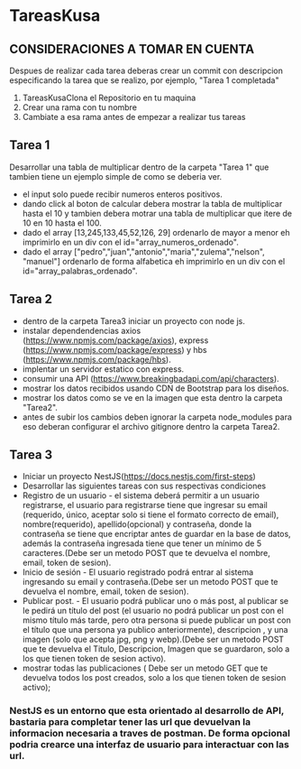 # TareasKusa

## CONSIDERACIONES A TOMAR EN CUENTA

Despues de realizar cada tarea deberas crear un commit con descripcion especificando la tarea que se realizo, por ejemplo, "Tarea 1 completada"

1. TareasKusaClona el Repositorio en tu maquina
2. Crear una rama con tu nombre
3. Cambiate a esa rama antes de empezar a realizar tus tareas

## Tarea 1

Desarrollar una tabla de multiplicar dentro de la carpeta "Tarea 1" que tambien tiene un ejemplo simple de como se deberia ver.

- el input solo puede recibir numeros enteros positivos.
- dando click al boton de calcular debera mostrar la tabla de multiplicar hasta el 10 y tambien debera motrar una tabla de multiplicar que itere de 10 en 10 hasta el 100.
- dado el array [13,245,133,45,52,126, 29] ordenarlo de mayor a menor eh imprimirlo en un div con el id="array_numeros_ordenado".
- dado el array ["pedro","juan","antonio","maria","zulema","nelson", "manuel"] ordenarlo de forma alfabetica eh imprimirlo en un div con el id="array_palabras_ordenado".

## Tarea 2

- dentro de la carpeta Tarea3 iniciar un proyecto con node js.
- instalar dependendencias axios (https://www.npmjs.com/package/axios), express (https://www.npmjs.com/package/express) y hbs (https://www.npmjs.com/package/hbs).
- implentar un servidor estatico con express.
- consumir una API (https://www.breakingbadapi.com/api/characters).
- mostrar los datos recibidos usando CDN de Bootstrap para los diseños.
- mostrar los datos como se ve en la imagen que esta dentro la carpeta "Tarea2".
- antes de subir los cambios deben ignorar la carpeta node_modules para eso deberan configurar el archivo gitignore dentro la carpeta Tarea2.

## Tarea 3

- Iniciar un proyecto NestJS(https://docs.nestjs.com/first-steps)
- Desarrollar las siguientes tareas con sus respectivas condiciones
- Registro de un usuario - el sistema deberá permitir a un usuario registrarse, el usuario para registrarse tiene que ingresar su email (requerido, único, aceptar solo si tiene el formato correcto de email), nombre(requerido), apellido(opcional) y contraseña, donde la contraseña se tiene que encriptar antes de guardar en la base de datos, además la contraseña ingresada tiene que tener un mínimo de 5 caracteres.(Debe ser un metodo POST que te devuelva el nombre, email, token de sesion).
- Inicio de sesión - El usuario registrado podrá entrar al sistema ingresando su email y contraseña.(Debe ser un metodo POST que te devuelva el nombre, email, token de sesion).
- Publicar post. - El usuario podrá publicar uno o más post, al publicar se le pedirá un título del post (el usuario no podrá publicar un post con el mismo título más tarde, pero otra persona si puede publicar un post con el título que una persona ya publico anteriormente), descripcion , y una imagen (solo que acepta jpg, png y webp).(Debe ser un metodo POST que te devuelva el Titulo, Descripcion, Imagen que se guardaron, solo a los que tienen token de sesion activo).
- mostrar todas las publicaciones ( Debe ser un metodo GET que te devuelva todos los post creados, solo a los que tienen token de sesion activo);

### NestJS es un entorno que esta orientado al desarrollo de API, bastaria para completar tener las url que devuelvan la informacion necesaria a traves de postman. De forma opcional podria crearce una interfaz de usuario para interactuar con las url.
